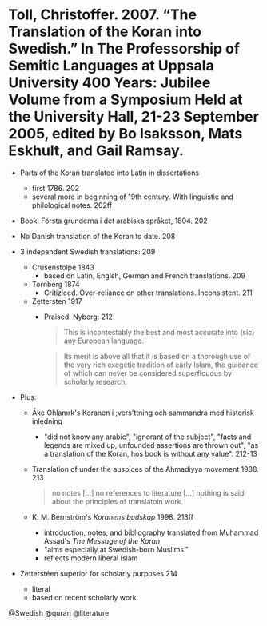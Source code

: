 # Toll, Christoffer. 2007. “The Translation of the Koran into Swedish.” In The Professorship of Semitic Languages at Uppsala University 400 Years: Jubilee Volume from a Symposium Held at the University Hall, 21-23 September 2005, edited by Bo Isaksson, Mats Eskhult, and Gail Ramsay.

- Parts of the Koran translated into Latin in dissertations
  - first 1786. 202
  - several more in beginning of 19th century. With linguistic and philological notes. 202ff 

- Book: Första grunderna i det arabiska språket, 1804. 202

- No Danish translation of the Koran to date. 208

- 3 independent Swedish translations: 209
  - Crusenstolpe 1843
    - based on Latin, Englsh, German and French translations. 209
  - Tornberg 1874
    - Critiziced. Over-reliance on other translations. Inconsistent. 211 
  - Zettersten 1917
    - Praised. Nyberg: 212

      > This is incontestably the best and most accurate into (sic) any European language.

      > Its merit is above all that it is based on a thorough use of the very rich exegetic tradition of early Islam, the guidance of which can never be considered superflouous by scholarly research.

- Plus:
  - Åke Ohlamrk's Koranen i ;vers'ttning och sammandra med historisk inledning 
    - "did not know any arabic", "ignorant of the subject", "facts and legends are mixed up, unfounded assertions are thrown out", "as a translation of the Koran, hos book is without any value". 212-13

  - Translation of under the auspices of the Ahmadiyya movement 1988. 213

    > no notes [...] no references to literature [...] nothing is said about the principles of translatoin work.

  - K. M. Bernström's *Koranens budskap* 1998. 213ff
    - introduction, notes, and bibliography translated from Muhammad Assad's *The Message of the Koran*
    - "aims especially at Swedish-born Muslims."
    - reflects modern liberal Islam

- Zetterstéen superior for scholarly purposes 214
  - literal
  - based on recent scholarly work

@Swedish
@quran
@literature
